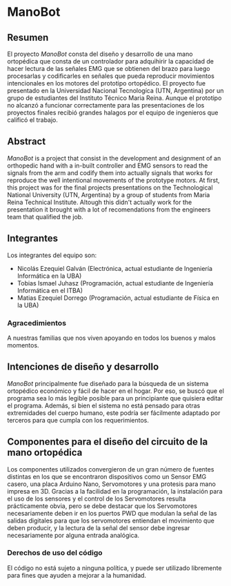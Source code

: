 # ManoBot

## Resumen
El proyecto *ManoBot* consta del diseño y desarrollo de una mano ortopédica que consta de un controlador para adquihirir la capacidad de hacer lectura de las señales EMG que se obtienen del brazo para luego procesarlas y codificarles en señales que pueda reproducir movimientos intencionales en los motores del prototipo ortopédico. El proyecto fue presentado en la Universidad Nacional Tecnologíca (UTN, Argentina) por un grupo de estudiantes del Instituto Técnico Maria Reina. Aunque el prototipo no alcanzó a funcionar correctamente para las presentaciones de los proyectos finales recibió grandes halagos por el equipo de ingenieros que calificó el trabajo.

## Abstract
*ManoBot* is a project that consist in the development and designment of an orthopedic hand with a in-built controller and EMG sensors to read the signals from the arm and codify them into actually signals that works for reproduce the well intentional movements of the prototype motors. At first, this project was for the final projects presentations on the Technological National University (UTN, Argentina) by a group of students from Maria Reina Technical Institute. Altough this didn't actually work for the presentation it brought with a lot of recomendations from the engineers team that qualified the job.

## Integrantes
Los integrantes del equipo son:
* Nicolás Ezequiel Galván (Electrónica, actual estudiante de Ingeniería Informática en la UBA)
* Tobias Ismael Juhasz (Programación, actual estudiante de Ingeniería Informática en el ITBA)
* Matias Ezequiel Dorrego (Programación, actual estudiante de Física en la UBA)

### Agracedimientos
A nuestras familias que nos viven apoyando en todos los buenos y malos momentos.

## Intenciones de diseño y desarrollo
*ManoBot* principalmente fue diseñado para la búsqueda de un sistema ortopédico económico y fácil de hacer en el hogar. Por eso, se buscó que el programa sea lo más legible posible para un principiante que quisiera editar el programa. Además, si bien el sistema no está pensado para otras extremidades del cuerpo humano, este podría ser fácilmente adaptado por terceros para que cumpla con los requerimientos.

## Componentes para el diseño del circuito de la mano ortopédica
Los componentes utilizados convergieron de un gran número de fuentes distintas en los que se encontraron dispositivos como un Sensor EMG casero, una placa Arduino Nano, Servomotores y una protesis para mano impresa en 3D. Gracias a la facilidad en la programación, la instalación para el uso de los sensores y el control de los Servomotores resulta prácticamente obvia, pero se debe destacar que los Servomotores necesariamente deben ir en los puertos PWD que modulan la señal de las salidas digitales para que los servomotores entiendan el movimiento que deben producir, y la lectura de la señal del sensor debe ingresar necesariamente por alguna entrada analógica.

### Derechos de uso del código
El código no está sujeto a ninguna política, y puede ser utilizado libremente para fines que ayuden a mejorar a la humanidad.
